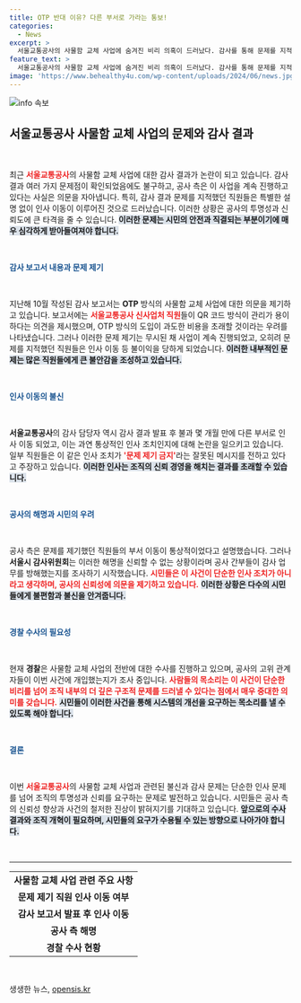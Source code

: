 ```yaml
---
title: OTP 반대 이유? 다른 부서로 가라는 통보!
categories:
  - News
excerpt: >
  서울교통공사의 사물함 교체 사업에 숨겨진 비리 의혹이 드러났다. 감사를 통해 문제를 지적한 직원들은 인사 이동됐고, 경찰은 윗선 개입 여부를 조사 중이다. 공사의 부당한 인사 조치에 시민들의 분노가 커지고 있다!
feature_text: >
  서울교통공사의 사물함 교체 사업에 숨겨진 비리 의혹이 드러났다. 감사를 통해 문제를 지적한 직원들은 인사 이동됐고, 경찰은 윗선 개입 여부를 조사 중이다. 공사의 부당한 인사 조치에 시민들의 분노가 커지고 있다!
image: 'https://www.behealthy4u.com/wp-content/uploads/2024/06/news.jpg'
---
```


<p><img src="https://www.behealthy4u.com/wp-content/uploads/2024/06/news.jpg" alt="info 속보" /></p>

<h2 data-ke-size="size26">서울교통공사 사물함 교체 사업의 문제와 감사 결과</h2>

<p data-ke-size="size16">&nbsp;</p>

<p data-ke-size="size16">최근 <b><span style="color: #ee2323;">서울교통공사</span></b>의 사물함 교체 사업에 대한 감사 결과가 논란이 되고 있습니다. 감사 결과 여러 가지 문제점이 확인되었음에도 불구하고, 공사 측은 이 사업을 계속 진행하고 있다는 사실은 의문을 자아냅니다. 특히, 감사 결과 문제를 지적했던 직원들은 특별한 설명 없이 인사 이동이 이루어진 것으로 드러났습니다. 이러한 상황은 공사의 투명성과 신뢰도에 큰 타격을 줄 수 있습니다. <b><span style="background-color: #21538527;">이러한 문제는 시민의 안전과 직결되는 부분이기에 매우 심각하게 받아들여져야 합니다.</span></b></p>

<p data-ke-size="size16">&nbsp;</p>

<p><b><span style="color: #1a5490;">감사 보고서 내용과 문제 제기</span></b> </p>

<p data-ke-size="size16">&nbsp;</p>

<p data-ke-size="size16">지난해 10월 작성된 감사 보고서는 <b>OTP</b> 방식의 사물함 교체 사업에 대한 의문을 제기하고 있습니다. 보고서에는 <b><span style="color: #ee2323;">서울교통공사 신사업처 직원</span></b>들이 QR 코드 방식이 관리가 용이하다는 의견을 제시했으며, OTP 방식의 도입이 과도한 비용을 초래할 것이라는 우려를 나타냈습니다. 그러나 이러한 문제 제기는 무시된 채 사업이 계속 진행되었고, 오히려 문제를 지적했던 직원들은 인사 이동 등 불이익을 당하게 되었습니다. <b><span style="background-color: #21538527;">이러한 내부적인 문제는 많은 직원들에게 큰 불안감을 조성하고 있습니다.</span></b></p>

<p data-ke-size="size16">&nbsp;</p>

<p><b><span style="color: #1a5490;">인사 이동의 불신</span></b></p>

<p data-ke-size="size16">&nbsp;</p>

<p data-ke-size="size16"><b>서울교통공사</b>의 감사 담당자 역시 감사 결과 발표 후 불과 몇 개월 만에 다른 부서로 인사 이동 되었고, 이는 과연 통상적인 인사 조치인지에 대해 논란을 일으키고 있습니다. 일부 직원들은 이 같은 인사 조치가 <b><span style="color: #ee2323;">'문제 제기 금지'</span></b>라는 잘못된 메시지를 전하고 있다고 주장하고 있습니다. <b><span style="background-color: #21538527;">이러한 인사는 조직의 신뢰 경영을 해치는 결과를 초래할 수 있습니다.</span></b></p>

<p data-ke-size="size16">&nbsp;</p>

<p><b><span style="color: #1a5490;">공사의 해명과 시민의 우려</span></b></p>

<p data-ke-size="size16">&nbsp;</p>

<p data-ke-size="size16">공사 측은 문제를 제기했던 직원들의 부서 이동이 통상적이었다고 설명했습니다. 그러나 <b>서울시 감사위원회</b>는 이러한 해명을 신뢰할 수 없는 상황이라며 공사 간부들이 감사 업무를 방해했는지를 조사하기 시작했습니다. <b><span style="color: #ee2323;">시민들은 이 사건이 단순한 인사 조치가 아니라고 생각하며, 공사의 신뢰성에 의문을 제기하고 있습니다.</span></b> <b><span style="background-color: #21538527;">이러한 상황은 다수의 시민들에게 불편함과 불신을 안겨줍니다.</span></b></p>

<p data-ke-size="size16">&nbsp;</p>

<p><b><span style="color: #1a5490;">경찰 수사의 필요성</span></b></p>

<p data-ke-size="size16">&nbsp;</p>

<p data-ke-size="size16">현재 <b>경찰</b>은 사물함 교체 사업의 전반에 대한 수사를 진행하고 있으며, 공사의 고위 관계자들이 이번 사건에 개입했는지가 조사 중입니다. <b><span style="color: #ee2323;">사람들의 목소리는 이 사건이 단순한 비리를 넘어 조직 내부의 더 깊은 구조적 문제를 드러낼 수 있다는 점에서 매우 중대한 의미를 갖습니다.</span></b> <b><span style="background-color: #21538527;">시민들이 이러한 사건을 통해 시스템의 개선을 요구하는 목소리를 낼 수 있도록 해야 합니다.</span></b></p>

<p data-ke-size="size16">&nbsp;</p>

<p><b><span style="color: #1a5490;">결론</span></b></p>

<p data-ke-size="size16">&nbsp;</p>

<p data-ke-size="size16">이번 <b><span style="color: #ee2323;">서울교통공사</span></b>의 사물함 교체 사업과 관련된 불신과 감사 문제는 단순한 인사 문제를 넘어 조직의 투명성과 신뢰를 요구하는 문제로 발전하고 있습니다. 시민들은 공사 측의 신뢰성 향상과 사건의 철저한 진상이 밝혀지기를 기대하고 있습니다. <b><span style="background-color: #21538527;">앞으로의 수사 결과와 조직 개혁이 필요하며, 시민들의 요구가 수용될 수 있는 방향으로 나아가야 합니다.</span></b></p>

<p data-ke-size="size16">&nbsp;</p> 

<hr />

<table style="width: 100%; border-collapse: collapse;">
<tr>
<td style="text-align: center; height: 17px;"><b>사물함 교체 사업 관련 주요 사항</b></td>
</tr>
<tr>
<td style="text-align: center; height: 17px;"><b>문제 제기 직원 인사 이동 여부</b></td>
</tr>
<tr>
<td style="text-align: center; height: 17px;"><b>감사 보고서 발표 후 인사 이동</b></td>
</tr>
<tr>
<td style="text-align: center; height: 17px;"><b>공사 측 해명</b></td>
</tr>
<tr>
<td style="text-align: center; height: 17px;"><b>경찰 수사 현황</b></td>
</tr>
</table>

<p data-ke-size="size16">&nbsp;</p>
생생한 뉴스, <a href="https://opensis.kr" rel="dofollow">opensis.kr</a>


